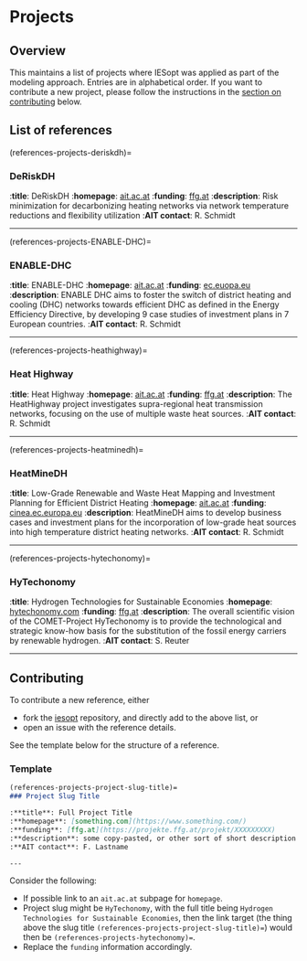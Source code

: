 # Projects

## Overview

This maintains a list of projects where IESopt was applied as part of the modeling
approach. Entries are in alphabetical order. If you want to contribute a new project, please follow the
instructions in the [section on contributing](#contributing) below.

## List of references

(references-projects-deriskdh)=
### DeRiskDH

:**title**: DeRiskDH
:**homepage**: [ait.ac.at](https://www.ait.ac.at/themen/integratedenergysystems/projekte/deriskdh)
:**funding**: [ffg.at](https://www.ffg.at/vorzeigeregionenergie)
:**description**: Risk minimization for decarbonizing heating networks via network temperature reductions and flexibility utilization
:**AIT contact**: R. Schmidt

---

(references-projects-ENABLE-DHC)=
### ENABLE-DHC

:**title**: ENABLE-DHC
:**homepage**: [ait.ac.at](https://www.ait.ac.at/themen/flexibilitaet-geschaeftsmodelle/projekte/dekarbonisierungsstrategien-fuer-die-fernwaerme)
:**funding**: [ec.euopa.eu](https://webgate.ec.europa.eu/life/publicWebsite/project/LIFE23-CET-ENABLE-DHC-101167576/enabling-strategies-and-investment-plans-for-efficient-multi-energy-and-digitalized-dhc)
:**description**: ENABLE DHC aims to foster the switch of district heating and cooling (DHC) networks towards efficient DHC as defined in the Energy Efficiency Directive, by developing 9 case studies of investment plans in 7 European countries.
:**AIT contact**: R. Schmidt

---

(references-projects-heathighway)=
### Heat Highway

:**title**: Heat Highway
:**homepage**: [ait.ac.at](https://www.ait.ac.at/themen/integratedenergysystems/projekte/heat-highway)
:**funding**: [ffg.at](https://projekte.ffg.at/projekt/3851881)
:**description**: The HeatHighway project investigates supra-regional heat transmission networks, focusing on the use of multiple waste heat sources.
:**AIT contact**: R. Schmidt

---

(references-projects-heatminedh)=
### HeatMineDH

:**title**: Low-Grade Renewable and Waste Heat Mapping and Investment Planning for Efficient District Heating
:**homepage**: [ait.ac.at](https://www.ait.ac.at/themen/integratedenergysystems/projekte/heatminedh)
:**funding**: [cinea.ec.europa.eu](https://cinea.ec.europa.eu/programmes/life_en?prefLang=de)
:**description**: HeatMineDH aims to develop business cases and investment plans for the incorporation of low-grade heat sources into high temperature district heating networks.
:**AIT contact**: R. Schmidt

---

(references-projects-hytechonomy)=
### HyTechonomy

:**title**: Hydrogen Technologies for Sustainable Economies
:**homepage**: [hytechonomy.com](https://www.hytechonomy.com/)
:**funding**: [ffg.at](https://projekte.ffg.at/projekt/3915332)
:**description**: The overall scientific vision of the COMET-Project HyTechonomy is to provide the technological and strategic know-how basis for the substitution of the fossil energy carriers by renewable hydrogen.
:**AIT contact**: S. Reuter

---

## Contributing

To contribute a new reference, either

- fork the [iesopt](https://github.com/ait-energy/iesopt) repository, and directly add to the above list, or
- open an issue with the reference details.

See the template below for the structure of a reference.

### Template

```markdown
(references-projects-project-slug-title)=
### Project Slug Title

:**title**: Full Project Title
:**homepage**: [something.com](https://www.something.com/)
:**funding**: [ffg.at](https://projekte.ffg.at/projekt/XXXXXXXXX)
:**description**: some copy-pasted, or other sort of short description / abstract goes here
:**AIT contact**: F. Lastname

---
```

Consider the following:

- If possible link to an `ait.ac.at` subpage for `homepage`.
- Project slug might be `HyTechonomy`, with the full title being `Hydrogen Technologies for Sustainable Economies`, then the link target (the thing above the slug title `(references-projects-project-slug-title)=`) would then be `(references-projects-hytechonomy)=`.
- Replace the `funding` information accordingly.
